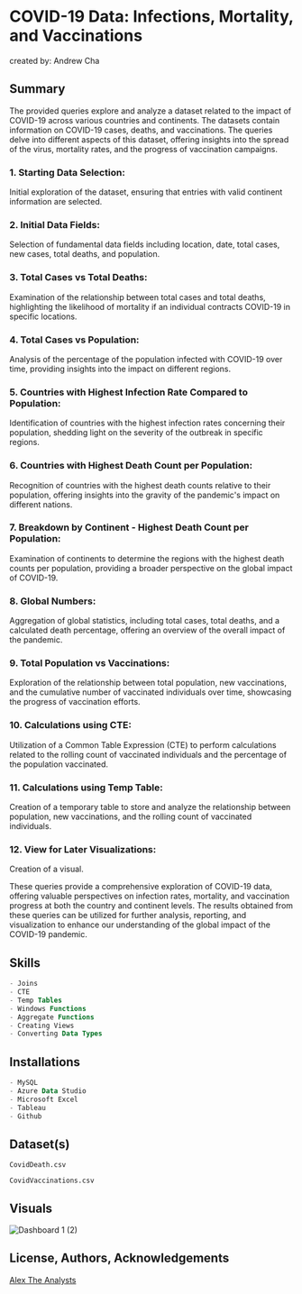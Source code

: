 # COVID-19 Data: Infections, Mortality, and Vaccinations

created by: Andrew Cha

## Summary

The provided queries explore and analyze a dataset related to the impact of COVID-19 across various countries and continents. The datasets contain information on COVID-19 cases, deaths, and vaccinations. The queries delve into different aspects of this dataset, offering insights into the spread of the virus, mortality rates, and the progress of vaccination campaigns.

### 1. Starting Data Selection:

Initial exploration of the dataset, ensuring that entries with valid continent information are selected.

### 2. Initial Data Fields:

Selection of fundamental data fields including location, date, total cases, new cases, total deaths, and population.

### 3. Total Cases vs Total Deaths:

Examination of the relationship between total cases and total deaths, highlighting the likelihood of mortality if an individual contracts COVID-19 in specific locations.

### 4. Total Cases vs Population:

Analysis of the percentage of the population infected with COVID-19 over time, providing insights into the impact on different regions.

### 5. Countries with Highest Infection Rate Compared to Population:

Identification of countries with the highest infection rates concerning their population, shedding light on the severity of the outbreak in specific regions.

### 6. Countries with Highest Death Count per Population:

Recognition of countries with the highest death counts relative to their population, offering insights into the gravity of the pandemic's impact on different nations.

### 7. Breakdown by Continent - Highest Death Count per Population:

Examination of continents to determine the regions with the highest death counts per population, providing a broader perspective on the global impact of COVID-19.

### 8. Global Numbers:

Aggregation of global statistics, including total cases, total deaths, and a calculated death percentage, offering an overview of the overall impact of the pandemic.

### 9. Total Population vs Vaccinations:

Exploration of the relationship between total population, new vaccinations, and the cumulative number of vaccinated individuals over time, showcasing the progress of vaccination efforts.

### 10. Calculations using CTE:

Utilization of a Common Table Expression (CTE) to perform calculations related to the rolling count of vaccinated individuals and the percentage of the population vaccinated.

### 11. Calculations using Temp Table:

Creation of a temporary table to store and analyze the relationship between population, new vaccinations, and the rolling count of vaccinated individuals.

### 12. View for Later Visualizations:

Creation of a visual.

These queries provide a comprehensive exploration of COVID-19 data, offering valuable perspectives on infection rates, mortality, and vaccination progress at both the country and continent levels. The results obtained from these queries can be utilized for further analysis, reporting, and visualization to enhance our understanding of the global impact of the COVID-19 pandemic.

## Skills

```SQL
- Joins
- CTE
- Temp Tables
- Windows Functions
- Aggregate Functions
- Creating Views
- Converting Data Types
```

## Installations

```SQL
- MySQL
- Azure Data Studio
- Microsoft Excel
- Tableau
- Github
```

## Dataset(s)

`CovidDeath.csv`

`CovidVaccinations.csv`

## Visuals


![Dashboard 1 (2)](https://github.com/andrewtcha07/Portfolio-Projects/assets/154933301/9e8c3c29-4328-4dbf-8bd9-fcb7cef129a4)


## License, Authors, Acknowledgements

[Alex The Analysts](https://www.alextheanalyst.com/)
